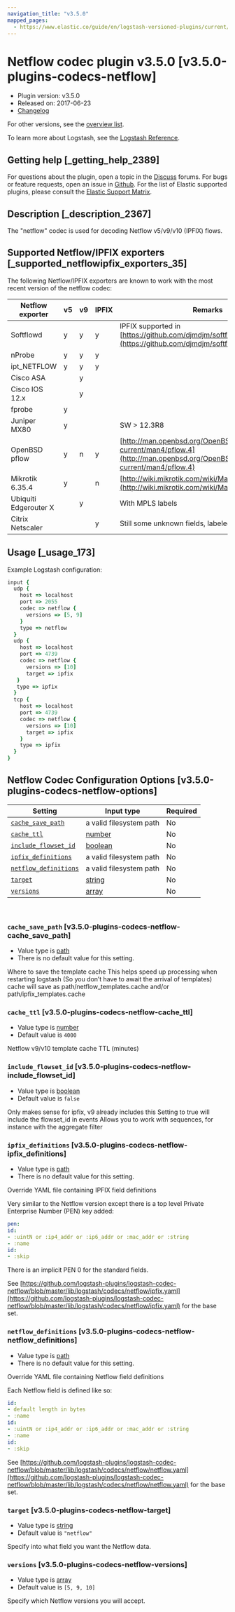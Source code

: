 ```yaml
---
navigation_title: "v3.5.0"
mapped_pages:
  - https://www.elastic.co/guide/en/logstash-versioned-plugins/current/v3.5.0-plugins-codecs-netflow.html
---
```


# Netflow codec plugin v3.5.0 [v3.5.0-plugins-codecs-netflow]


* Plugin version: v3.5.0
* Released on: 2017-06-23
* [Changelog](https://github.com/logstash-plugins/logstash-codec-netflow/blob/v3.5.0/CHANGELOG.md)

For other versions, see the [overview list](codec-netflow-index.md).

To learn more about Logstash, see the [Logstash Reference](logstash://reference/index.md).

## Getting help [_getting_help_2389]

For questions about the plugin, open a topic in the [Discuss](http://discuss.elastic.co) forums. For bugs or feature requests, open an issue in [Github](https://github.com/logstash-plugins/logstash-codec-netflow). For the list of Elastic supported plugins, please consult the [Elastic Support Matrix](https://www.elastic.co/support/matrix#matrix_logstash_plugins).


## Description [_description_2367]

The "netflow" codec is used for decoding Netflow v5/v9/v10 (IPFIX) flows.


## Supported Netflow/IPFIX exporters [_supported_netflowipfix_exporters_35]

The following Netflow/IPFIX exporters are known to work with the most recent version of the netflow codec:

| Netflow exporter | v5 | v9 | IPFIX | Remarks |
| --- | --- | --- | --- | --- |
| Softflowd | y | y | y | IPFIX supported in [https://github.com/djmdjm/softflowd](https://github.com/djmdjm/softflowd) |
| nProbe | y | y | y |  |
| ipt_NETFLOW | y | y | y |  |
| Cisco ASA |  | y |  |  |
| Cisco IOS 12.x |  | y |  |  |
| fprobe | y |  |  |  |
| Juniper MX80 | y |  |  | SW > 12.3R8 |
| OpenBSD pflow | y | n | y | [http://man.openbsd.org/OpenBSD-current/man4/pflow.4](http://man.openbsd.org/OpenBSD-current/man4/pflow.4) |
| Mikrotik 6.35.4 | y |  | n | [http://wiki.mikrotik.com/wiki/Manual:IP/Traffic_Flow](http://wiki.mikrotik.com/wiki/Manual:IP/Traffic_Flow) |
| Ubiquiti Edgerouter X |  | y |  | With MPLS labels |
| Citrix Netscaler |  |  | y | Still some unknown fields, labeled netscalerUnknown<id> |


## Usage [_usage_173]

Example Logstash configuration:

```ruby
input {
  udp {
    host => localhost
    port => 2055
    codec => netflow {
      versions => [5, 9]
    }
    type => netflow
  }
  udp {
    host => localhost
    port => 4739
    codec => netflow {
      versions => [10]
      target => ipfix
   }
   type => ipfix
  }
  tcp {
    host => localhost
    port => 4739
    codec => netflow {
      versions => [10]
      target => ipfix
    }
    type => ipfix
  }
}
```


## Netflow Codec Configuration Options [v3.5.0-plugins-codecs-netflow-options]

| Setting | Input type | Required |
| --- | --- | --- |
| [`cache_save_path`](v3-5-0-plugins-codecs-netflow.md#v3.5.0-plugins-codecs-netflow-cache_save_path) | a valid filesystem path | No |
| [`cache_ttl`](v3-5-0-plugins-codecs-netflow.md#v3.5.0-plugins-codecs-netflow-cache_ttl) | [number](logstash://reference/configuration-file-structure.md#number) | No |
| [`include_flowset_id`](v3-5-0-plugins-codecs-netflow.md#v3.5.0-plugins-codecs-netflow-include_flowset_id) | [boolean](logstash://reference/configuration-file-structure.md#boolean) | No |
| [`ipfix_definitions`](v3-5-0-plugins-codecs-netflow.md#v3.5.0-plugins-codecs-netflow-ipfix_definitions) | a valid filesystem path | No |
| [`netflow_definitions`](v3-5-0-plugins-codecs-netflow.md#v3.5.0-plugins-codecs-netflow-netflow_definitions) | a valid filesystem path | No |
| [`target`](v3-5-0-plugins-codecs-netflow.md#v3.5.0-plugins-codecs-netflow-target) | [string](logstash://reference/configuration-file-structure.md#string) | No |
| [`versions`](v3-5-0-plugins-codecs-netflow.md#v3.5.0-plugins-codecs-netflow-versions) | [array](logstash://reference/configuration-file-structure.md#array) | No |

 

### `cache_save_path` [v3.5.0-plugins-codecs-netflow-cache_save_path]

* Value type is [path](logstash://reference/configuration-file-structure.md#path)
* There is no default value for this setting.

Where to save the template cache This helps speed up processing when restarting logstash (So you don’t have to await the arrival of templates) cache will save as path/netflow_templates.cache and/or path/ipfix_templates.cache


### `cache_ttl` [v3.5.0-plugins-codecs-netflow-cache_ttl]

* Value type is [number](logstash://reference/configuration-file-structure.md#number)
* Default value is `4000`

Netflow v9/v10 template cache TTL (minutes)


### `include_flowset_id` [v3.5.0-plugins-codecs-netflow-include_flowset_id]

* Value type is [boolean](logstash://reference/configuration-file-structure.md#boolean)
* Default value is `false`

Only makes sense for ipfix, v9 already includes this Setting to true will include the flowset_id in events Allows you to work with sequences, for instance with the aggregate filter


### `ipfix_definitions` [v3.5.0-plugins-codecs-netflow-ipfix_definitions]

* Value type is [path](logstash://reference/configuration-file-structure.md#path)
* There is no default value for this setting.

Override YAML file containing IPFIX field definitions

Very similar to the Netflow version except there is a top level Private Enterprise Number (PEN) key added:

```yaml
pen:
id:
- :uintN or :ip4_addr or :ip6_addr or :mac_addr or :string
- :name
id:
- :skip
```

There is an implicit PEN 0 for the standard fields.

See [https://github.com/logstash-plugins/logstash-codec-netflow/blob/master/lib/logstash/codecs/netflow/ipfix.yaml](https://github.com/logstash-plugins/logstash-codec-netflow/blob/master/lib/logstash/codecs/netflow/ipfix.yaml) for the base set.


### `netflow_definitions` [v3.5.0-plugins-codecs-netflow-netflow_definitions]

* Value type is [path](logstash://reference/configuration-file-structure.md#path)
* There is no default value for this setting.

Override YAML file containing Netflow field definitions

Each Netflow field is defined like so:

```yaml
id:
- default length in bytes
- :name
id:
- :uintN or :ip4_addr or :ip6_addr or :mac_addr or :string
- :name
id:
- :skip
```

See [https://github.com/logstash-plugins/logstash-codec-netflow/blob/master/lib/logstash/codecs/netflow/netflow.yaml](https://github.com/logstash-plugins/logstash-codec-netflow/blob/master/lib/logstash/codecs/netflow/netflow.yaml) for the base set.


### `target` [v3.5.0-plugins-codecs-netflow-target]

* Value type is [string](logstash://reference/configuration-file-structure.md#string)
* Default value is `"netflow"`

Specify into what field you want the Netflow data.


### `versions` [v3.5.0-plugins-codecs-netflow-versions]

* Value type is [array](logstash://reference/configuration-file-structure.md#array)
* Default value is `[5, 9, 10]`

Specify which Netflow versions you will accept.



